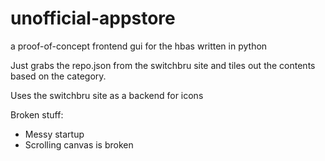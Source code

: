# unofficial-appstore
a proof-of-concept frontend gui for the hbas written in python

Just grabs the repo.json from the switchbru site and tiles out the contents based on the category.

Uses the switchbru site as a backend for icons

Broken stuff:
 - Messy startup
 - Scrolling canvas is broken
